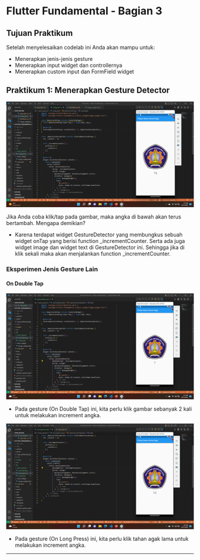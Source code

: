 # Flutter Fundamental - Bagian 3

## Tujuan Praktikum

Setelah menyelesaikan codelab ini Anda akan mampu untuk:

* Menerapkan jenis-jenis gesture
* Menerapkan input widget dan controllernya
* Menerapkan custom input dan FormField widget

## Praktikum 1: Menerapkan Gesture Detector

![Gesture Detector On Tap](./images/01.png)

Jika Anda coba klik/tap pada gambar, maka angka di bawah akan terus bertambah. Mengapa demikian?

* Karena terdapat widget GestureDetector yang membungkus sebuah widget onTap yang berisi function _incrementCounter. Serta ada juga widget image dan widget text di GestureDetector ini. Sehingga jika di klik sekali maka akan menjalankan function _incrementCounter.

### Eksperimen Jenis Gesture Lain

#### On Double Tap

![Gesture Detector On Double Tap](./images/01.2.png)

* Pada gesture (On Double Tap) ini, kita perlu klik gambar sebanyak 2 kali untuk melakukan increment angka.

![Gesture Detector On Long Press](./images/01.3.png)

* Pada gesture (On Long Press) ini, kita perlu klik tahan agak lama untuk melakukan increment angka.

<hr>





